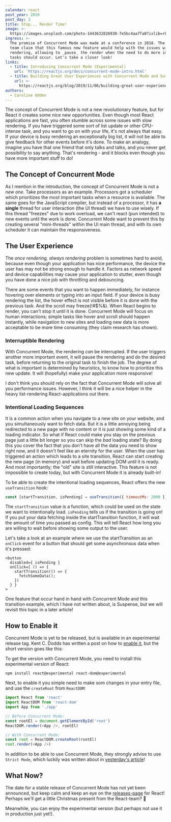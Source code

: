```yaml
---
calendar: react
post_year: 2019
post_day: 2
title: Stop... Render Time!
image: >-
  https://images.unsplash.com/photo-1443632826930-7e5bc4aa7fa0?ixlib=rb-1.2.1&ixid=eyJhcHBfaWQiOjEyMDd9&auto=format&fit=crop&w=2250&q=80
ingress: >-
  The promise of Concurrent Mode was made at a conference in 2018. The React
  team claim that this famous new feature would help with the issues with
  rendering, allowing to _pause_ the render when the need to do more important
  tasks should occur. Let's take a closer look!
links:
  - title: Introducing Concurrent Mode (Experimental)
    url: 'https://reactjs.org/docs/concurrent-mode-intro.html'
  - title: Building Great User Experiences with Concurrent Mode and Suspense
    url: >-
      https://reactjs.org/blog/2019/11/06/building-great-user-experiences-with-concurrent-mode-and-suspense.html
authors:
  - Caroline Odden
---
```

The concept of Concurrent Mode is not a new revolutionary feature, but for React it creates some nice new opportunities. Even though most React applications are fast, you often stumble across some issues with slow rendering. If you have triggered some sort of list update or other CPU-intense task, and you want to go on with your life, it's not always that easy. If your device is busy rendering an exceptionally big list, it will not be able to give feedback for other events before it's done. To make an analogy, imagine you have that one friend that only talks and talks, and you never get possibility to say anything. That's rendering  - and it blocks even though you have more important stuff to do!

## The Concept of Concurrent Mode

As I mention in the introduction, the concept of Concurrent Mode is not a _new one_. Take processors as an example. Processors got a scheduler which prioritizes the most important tasks when a resource is available. The same goes for the JavaScript compiler, but instead of a processor, it has **a single** thread for user interaction (the UI thread) we have to use wisely. If this thread "freezes" due to work overload, we can't react (pun intended) to new events until the work is done. Concurrent Mode want to prevent this by creating several "mini-threads" within the UI main thread, and with its own scheduler it can maintain the responsiveness. 

## The User Experience

The _once rendering, always rendering_ problem is sometimes hard to avoid, because even though your application has nice performance, the device the user has may not be strong enough to handle it. Factors as network speed and device capabilities may cause your application to stutter, even though you have done a nice job with throttling and debouncing.

There are some events that you want to happen immediately, for instance hovering over elements or typing into an input field. If your device is busy rendering the list,  the hover effect is not visible before it is done with the previous task. And the scroll may freeze(!#$%&). When React begins to render, you can't stop it until it is done.  Concurrent Mode will focus on human interactions; simple tasks like hover and scroll should happen instantly, while navigation to new sites and loading new data is more acceptable to be more time consuming (they claim research has shown).

### Interruptible Rendering

With Concurrent Mode, the rendering _can_ be interrupted. If the user triggers another more important event, it will pause the rendering and do the desired task, before returning to the original task to finish the job. The degree of what is important is determined by heuristics, to know how to prioritize this new update. It will (hopefully) make your application more responsive!

I don't think you should rely on the fact that Concurrent Mode will solve all you performance issues. However, I think it will be a nice helper in the heavy list-rendering React-applications out there.

### Intentional Loading Sequences

It is a common action when you navigate to a new site on your website, and you simultaneously want to fetch data. But it is a little annoying being redirected to a new page with no content or it is just showing some kind of a loading indicator. So what if React could make you stay on the previous page just a little bit longer so you can skip the _bad_ loading state? By doing this you cover the fact that you don't have all the data you need to show right now, and it doesn't feel like an eternity for the user. When the user has triggered an action which leads to a site transition, React can start creating the new page (in memory) and wait before updating DOM until it is ready. And most importantly; the "old" site is still interactive. This feature is not impossible to create today, but with Concurrent Mode it is already built-in! 

To be able to create the intentional loading sequences, React offers the new `useTransition` hook:

```js
const [startTransition, isPending] = useTransition({ timeoutMs: 2000 });
```

The `startTransition` value is a function, which could be used on the state we want to intentionally load. `isPending` tells us if the transition is going on! If you put your data fetching inside the startTransition function, it will wait the amount of time you passed as config. This will tell React how long you are willing to wait before showing some output to the user.

Let's take a look at an example where we use the startTransition as an `onClick` event for a button that should get some asynchronous data when it's pressed:

```
<button
  disabled={ isPending }
  onClick={ () => {
    startTransition(() => {
      fetchSomeData();
    })
  } }
>
```

One feature that occur hand in hand with Concurrent Mode and this transition example, which I have not written about, is Suspense, but we will revisit this topic in a later article!

## How to Enable it

Concurrent Mode is yet to be released, but is available in an experimental release tag. Kent C. Dodds has written a post on how to [enable it](https://kentcdodds.com/blog/how-to-enable-react-concurrent-mode), but the short version goes like this:

To get the version with Concurrent Mode, you need to install this experimental version of React:

```
npm install react@experimental react-dom@experimental
```

Next, to enable it you simple need to make som changes in your entry file, and use the `createRoot` from `ReactDOM`:

```js
import React from 'react'
import ReactDOM from 'react-dom'
import App from './app'

// Before Concurrent Mode:
const rootEl = document.getElementById('root')
ReactDOM.render(<App />, rootEl)

// With Concurrent Mode:
const root = ReactDOM.createRoot(rootEl)
root.render(<App />)
```

In addition to be able to use Concurrent Mode, they strongly advise to use `Strict Mode`, which luckily was written about in [yesterday's article](https://react.christmas/2019/1)!

## What Now?

The date for a stable release of Concurrent Mode has not yet been announced, but keep calm and keep an eye on the [releases-page](https://github.com/facebook/react/releases) for React! Perhaps we'll get a little Christmas present from the React-team? 🙏

Meanwhile, you can enjoy the experimental version (but perhaps not use it in production just yet!).
